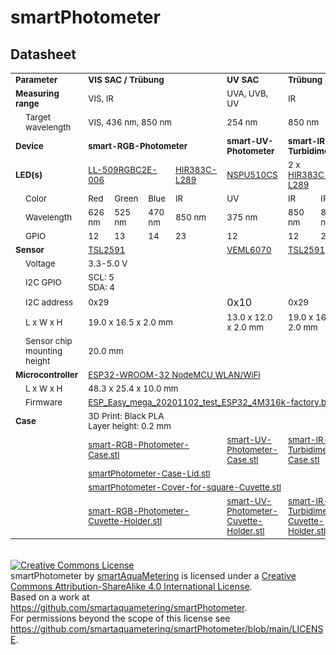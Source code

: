 # smartPhotometer

## Datasheet


<table>
<tr>
  <td colspan=2><sub><b>Parameter</b>
  <td colspan=4><sub><b>VIS SAC / Trübung</b>
  <td><sub><b>UV SAC</b>
  <td colspan=2><sub><b>Trübung</b>
  <td><sub><b>Coloring</b>
</tr>
<tr>
  <td colspan=2><sub><b>Measuring range</b>
  <td colspan=4><sub>VIS, IR
  <td><sub>UVA, UVB, UV
  <td colspan=2><sub>IR
  <td><sub>VIS
</tr>
<tr>
  <td>
  <td><sub>Target wavelength
  <td colspan=4><sub>VIS, 436 nm, 850 nm
  <td><sub>254 nm
  <td colspan=2><sub>850 nm
  <td><sub>VIS
</tr>
<tr>
  <td colspan=2><sub><b>Device</b>
  <td colspan=4><sub><b>smart-RGB-Photometer</b>
  <td><sub><b>smart-UV-Photometer</b>
  <td colspan=2><sub><b>smart-IR-Turbidimeter</b>
  <td><sub><b>smart-Colorimeter</b>
</tr>
<tr>
  <td colspan=2><sub><b>LED(s)</b>
  <td colspan=3><sub><a href='https://cdn-reichelt.de/documents/datenblatt/A501/HIR383C-L289_ENG_TDS.pdf'>LL-509RGBC2E-006</a>
  <td><sub><a href='https://cdn-reichelt.de/documents/datenblatt/A501/HIR383C-L289_ENG_TDS.pdf'>HIR383C-L289</a>
  <td><sub><a href='https://www.nichia.co.jp/specification/products/led/NSPU510CS-E.pdf'>NSPU510CS</a>
  <td colspan=2><sub>2 x <a href='https://cdn-reichelt.de/documents/datenblatt/A501/HIR383C-L289_ENG_TDS.pdf'>HIR383C-L289</a>
  <td><sub><a href='https://cdn.luckylight.cn/media/component/data-sheet/504WC2E-W6-3PC.pdf'>504WC2E-W6-3PC</a>
</tr>
<tr>
  <td>
  <td><sub>Color
  <td><sub>Red
  <td><sub>Green
  <td><sub>Blue
  <td><sub>IR
  <td><sub>UV
  <td><sub>IR
  <td><sub>IR
  <td><sub>Warm White
</tr>
<tr>
  <td>
  <td><sub>Wavelength
  <td><sub>626 nm
  <td><sub>525 nm
  <td><sub>470 nm
  <td><sub>850 nm
  <td><sub>375 nm
  <td><sub>850 nm
  <td><sub>850 nm
  <td><sub>410-780 nm
</tr>
<tr>
  <td>
  <td><sub>GPIO
  <td><sub>12
  <td><sub>13
  <td><sub>14
  <td><sub>23
  <td><sub>12
  <td><sub>12
  <td><sub>23
  <td><sub>12
</tr>
<tr>
  <td colspan=2><sub><b>Sensor</b>
  <td colspan=4><sub><a href='https://cdn-shop.adafruit.com/datasheets/TSL25911_Datasheet_EN_v1.pdf'>TSL2591</a>
  <td><sub><a href='https://www.vishay.com/docs/84277/veml6070.pdf'>VEML6070</a>
  <td colspan=2><sub><a href='https://cdn-shop.adafruit.com/datasheets/TSL25911_Datasheet_EN_v1.pdf'>TSL2591</a>
  <td><sub><a href='https://cdn-shop.adafruit.com/datasheets/TCS34725.pdf'>TCS34725</a>
</tr>
<tr>
  <td>
  <td><sub>Voltage
  <td colspan=8><sub>3.3-5.0 V
</tr>
<tr>
  <td>
  <td><sub>I2C GPIO
  <td colspan=8><sub>SCL: 5</br>SDA: 4
</tr>
<tr>
  <td>
  <td><sub>I2C address
  <td colspan=4><sub>0x29
  <td>0x10
  <td colspan=2><sub>0x29
  <td><sub>0x29
</tr>
<tr>
  <td>
  <td><sub>L x W x H
  <td colspan=4><sub>19.0 x 16.5 x 2.0 mm
  <td><sub>13.0 x 12.0 x 2.0 mm
  <td colspan=2><sub>19.0 x 16.5 x 2.0 mm
  <td><sub>20.3 x 20.3 x 2.0 mm
</tr>
<tr>
  <td>
  <td><sub>Sensor chip mounting height
  <td colspan=8><sub>20.0 mm
</tr>
<tr>
  <td colspan=2><sub><b>Microcontroller</b>
  <td colspan=8><sub><a href='https://cdn.shopify.com/s/files/1/1509/1638/files/ESP_-_32_NodeMCU_Developmentboard_Datenblatt_AZ-Delivery_Vertriebs_GmbH_10f68f6c-a9bb-49c6-a825-07979441739f.pdf?v=1598356497'>ESP32-WROOM-32 NodeMCU WLAN/WiFi</a>
</tr>
<tr>
  <td>
  <td><sub>L x W x H
  <td colspan=8><sub>48.3 x 25.4 x 10.0 mm
</tr>
<tr>
  <td>
  <td><sub>Firmware
  <td colspan=8><sub><a href='/firmware/bin/ESP_Easy_mega_20201102_test_ESP32_4M316k-factory.bin'>ESP_Easy_mega_20201102_test_ESP32_4M316k-factory.bin</a>
</tr>
<tr>
  <td colspan=2><sub><b>Case</b>
  <td colspan=8><sub>3D Print: Black PLA</br>Layer height: 0.2 mm
</tr>
<tr>
  <td colspan=2>
  <td colspan=4><sub><a href='/case/smart-RGB-Photometer.stl'>smart-RGB-Photometer-Case.stl</a>
  <td><sub><a href='/case/smart-UV-Photometer.stl'>smart-UV-Photometer-Case.stl</a>
  <td colspan=2><sub><a href='/case/smart-IR-Turbidimeter.stl'>smart-IR-Turbidimeter-Case.stl</a>
  <td><sub><a href='/case/smart-Colorimeter'>smart-Colorimeter-Case.stl</a>
</tr>
<tr>
  <td colspan=2>
  <td colspan=8><sub><a href='/case/smartPhotometer-Case-Lid.stll'>smartPhotometer-Case-Lid.stl</a>
</tr>
<tr>
  <td colspan=2>
  <td colspan=8><sub><a href='/case/smartPhotometer-Cover-for-square-Cuvette.stl'>smartPhotometer-Cover-for-square-Cuvette.stl</a>
</tr>
<tr>
  <td colspan=2>
  <td colspan=4><sub><a href='/case/smart-RGB-Photometer-Cuvette-Holder.stl'>smart-RGB-Photometer-Cuvette-Holder.stl</a>
  <td><sub><a href='/case/smart-UV-Photometer-Cuvette-Holder.stl'>smart-UV-Photometer-Cuvette-Holder.stl</a>
  <td colspan=2><sub><a href='/case/smart-IR-Turbidimeter-Cuvette-Holder.stl'>smart-IR-Turbidimeter-Cuvette-Holder.stl</a>
  <td><sub><a href='/case/smart-Colorimeter-Cuvette-Holder.stl'>smart-Colorimeter-Cuvette-Holder.stl</a>
</tr>
</table>
</font>
</br>
<a rel="license" href="http://creativecommons.org/licenses/by-sa/4.0/"><img alt="Creative Commons License" style="border-width:0" src="https://i.creativecommons.org/l/by-sa/4.0/88x31.png" /></a><br /><span xmlns:dct="http://purl.org/dc/terms/" property="dct:title">smartPhotometer</span> by <a xmlns:cc="http://creativecommons.org/ns#" href="https://github.com/smartaquametering" property="cc:attributionName" rel="cc:attributionURL">smartAquaMetering</a> is licensed under a <a rel="license" href="http://creativecommons.org/licenses/by-sa/4.0/">Creative Commons Attribution-ShareAlike 4.0 International License</a>.<br />Based on a work at <a xmlns:dct="http://purl.org/dc/terms/" href="https://github.com/smartaquametering/smartPhotometer" rel="dct:source">https://github.com/smartaquametering/smartPhotometer</a>.<br />For permissions beyond the scope of this license see <a xmlns:cc="http://creativecommons.org/ns#" href="https://github.com/smartaquametering/smartPhotometer/blob/main/LICENSE" rel="cc:morePermissions">https://github.com/smartaquametering/smartPhotometer/blob/main/LICENSE</a>.
